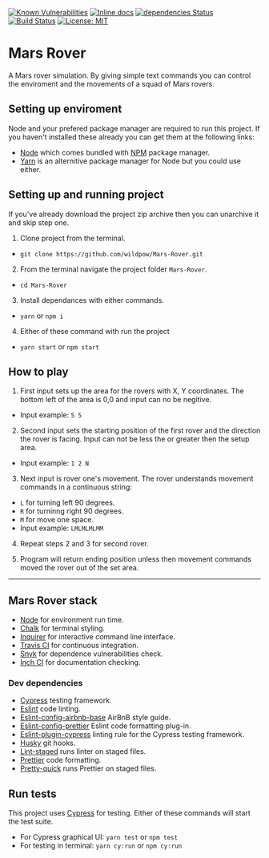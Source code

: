[![Known Vulnerabilities](https://snyk.io/test/github/wildpow/Mars-Rover/badge.svg?targetFile=package.json)](https://snyk.io/test/github/wildpow/Mars-Rover?targetFile=package.json)
[![Inline docs](http://inch-ci.org/github/wildpow/Mars-Rover.svg?branch=master)](http://inch-ci.org/github/wildpow/Mars-Rover) [![dependencies Status](https://david-dm.org/wildpow/Mars-Rover/status.svg)](https://david-dm.org/wildpow/Mars-Rover) [![Build Status](https://travis-ci.com/wildpow/Mars-Rover.svg?branch=master)](https://travis-ci.com/wildpow/Mars-Rover) [![License: MIT](https://img.shields.io/badge/License-MIT-yellow.svg)](https://opensource.org/licenses/MIT)

# Mars Rover

A Mars rover simulation. By giving simple text commands you can control the enviroment and the movements of a squad of Mars rovers.

## Setting up enviroment

Node and your prefered package manager are required to run this project. If you haven't installed these already you can get them at the following links:

- [Node](https://nodejs.org/en/ 'Node js') which comes bundled with [NPM](https://www.npmjs.com/ 'NPM package manager') package manager.
- [Yarn](https://yarnpkg.com/en/) is an alternitive package manager for Node but you could use either.

## Setting up and running project

If you've already download the project zip archive then you can unarchive it and skip step one.

1. Clone project from the terminal.

- `git clone https://github.com/wildpow/Mars-Rover.git`

2. From the terminal navigate the project folder `Mars-Rover`.

- `cd Mars-Rover`

3. Install dependances with either commands.

- `yarn` or `npm i`

4. Either of these command with run the project

- `yarn start` or `npm start`

## How to play

1. First input sets up the area for the rovers with X, Y coordinates. The bottom left of the area is 0,0 and input can no be negitive.

- Input example: `5 5`

2. Second input sets the starting position of the first rover and the direction the rover is facing. Input can not be less the or greater then the setup area.

- Input example: `1 2 N`

3. Next input is rover one's movement. The rover understands movement commands in a continuous string:

- `L` for turning left 90 degrees.
- `R` for turninng right 90 degrees.
- `M` for move one space.
- Input example: `LMLMLMLMM`

4. Repeat steps 2 and 3 for second rover.

5. Program will return ending position unless then movement commands moved the rover out of the set area.

---

## Mars Rover stack

- [Node](https://nodejs.org/en/) for environment run time.
- [Chalk](https://github.com/chalk/chalk) for terminal styling.
- [Inquirer](https://github.com/SBoudrias/Inquirer.js/) for interactive command line interface.
- [Travis CI](https://travis-ci.org/) for continuous integration.
- [Snyk](https://snyk.io/) for dependence vulnerabilities check.
- [Inch CI](https://inch-ci.org/) for documentation checking.

### Dev dependencies

- [Cypress](https://www.cypress.io/) testing framework.
- [Eslint](https://eslint.org/) code linting.
- [Eslint-config-airbnb-base](https://github.com/airbnb/javascript) AirBnB style guide.
- [Eslint-config-prettier](https://github.com/prettier/eslint-config-prettier) Eslint code formatting plug-in.
- [Eslint-plugin-cypress](https://github.com/cypress-io/eslint-plugin-cypress) linting rule for the Cypress testing framework.
- [Husky](https://github.com/typicode/husky) git hooks.
- [Lint-staged](https://github.com/okonet/lint-staged) runs linter on staged files.
- [Prettier](https://prettier.io/) code formatting.
- [Pretty-quick](https://github.com/azz/pretty-quick#readme) runs Prettier on staged files.

## Run tests

This project uses [Cypress](https://www.cypress.io/) for testing. Either of these commands will start the test suite.

- For Cypress graphical UI: `yarn test` or `npm test`
- For testing in terminal: `yarn cy:run` or `npm cy:run`
